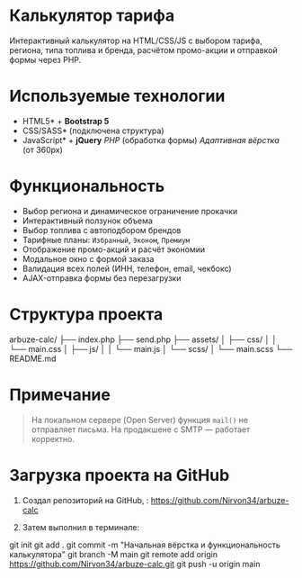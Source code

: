 # Калькулятор тарифа

Интерактивный калькулятор на HTML/CSS/JS с выбором тарифа, региона, типа топлива и бренда, расчётом промо-акции и отправкой формы через PHP.

# Используемые технологии

* HTML5* + **Bootstrap 5**
* CSS/SASS* (подключена структура)
* JavaScript* + **jQuery**
 *PHP* (обработка формы)
*Адаптивная вёрстка* (от 360px)

# Функциональность

- Выбор региона и динамическое ограничение прокачки
- Интерактивный ползунок объема
- Выбор топлива с автоподбором брендов
- Тарифные планы: `Избранный`, `Эконом`, `Премиум`
- Отображение промо-акций и расчёт экономии
- Модальное окно с формой заказа
- Валидация всех полей (ИНН, телефон, email, чекбокс)
- AJAX-отправка формы без перезагрузки

# Структура проекта

arbuze-calc/
├── index.php
├── send.php
├── assets/
│ ├── css/
│ │ └── main.css
│ ├── js/
│ │ └── main.js
│ └── scss/
│ └── main.scss
└── README.md

# Примечание

> На локальном сервере (Open Server) функция `mail()` не отправляет письма. На продакшене с SMTP — работает корректно.

# Загрузка проекта на GitHub

1. Создал репозиторий на GitHub, : https://github.com/Nirvon34/arbuze-calc

2. Затем выполнил в терминале:

git init
git add .
git commit -m "Начальная вёрстка и функциональность калькулятора"
git branch -M main
git remote add origin https://github.com/Nirvon34/arbuze-calc.git
git push -u origin main
